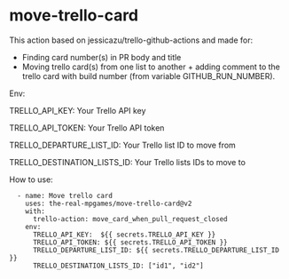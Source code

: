 # move-trello-card

This action based on jessicazu/trello-github-actions and made for:

* Finding card number(s) in PR body and title
* Moving trello card(s) from one list to another + adding comment to the trello card with build number (from variable GITHUB_RUN_NUMBER).

Env: 

TRELLO_API_KEY: Your Trello API key

TRELLO_API_TOKEN: Your Trello API token

TRELLO_DEPARTURE_LIST_ID: Your Trello list ID to move from 

TRELLO_DESTINATION_LISTS_ID: Your Trello lists IDs to move to

How to use:

      - name: Move trello card 
        uses: the-real-mpgames/move-trello-card@v2
        with:
          trello-action: move_card_when_pull_request_closed
        env:
          TRELLO_API_KEY:  ${{ secrets.TRELLO_API_KEY }}
          TRELLO_API_TOKEN: ${{ secrets.TRELLO_API_TOKEN }}
          TRELLO_DEPARTURE_LIST_ID: ${{ secrets.TRELLO_DEPARTURE_LIST_ID }}
          TRELLO_DESTINATION_LISTS_ID: ["id1", "id2"]